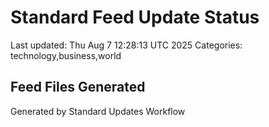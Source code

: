 # Standard Feed Update Status
Last updated: Thu Aug  7 12:28:13 UTC 2025
Categories: technology,business,world

## Feed Files Generated

Generated by Standard Updates Workflow
